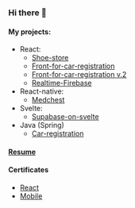 ### Hi there 👋

#### My projects:
- React:
  + [Shoe-store](https://github.com/DukeKunYura/shoe-store)
  + [Front-for-car-registration](https://github.com/DukeKunYura/front-for-car-registration)
  + [Front-for-car-registration v.2](https://github.com/DukeKunYura/alternative-front-for-car-registration)
  + [Realtime-Firebase](https://github.com/DukeKunYura/Realtime-Firebase-test)
- React-native:
  + [Medchest](https://github.com/DukeKunYura/medchest)
- Svelte:
  + [Supabase-on-svelte](https://github.com/DukeKunYura/supabase-on-svelte)
- Java (Spring)
  + [Car-registration](https://github.com/DukeKunYura/car-registration)

#### [Resume](https://docs.google.com/document/d/10pmx0uzSJIh7g_0i4EY0EPldpKrb-FgEjGOQbz3mLRE/edit?usp=sharing)

#### Certificates
 - [React](https://github.com/DukeKunYura/dukekunyura/blob/main/certificate-react.pdf)
 - [Mobile](https://github.com/DukeKunYura/dukekunyura/blob/main/certificate-mobile.pdf)

<!--
**DukeKunYura/dukekunyura** is a ✨ _special_ ✨ repository because its `README.md` (this file) appears on your GitHub profile.

Here are some ideas to get you started:

- 🔭 I’m currently working on ...
- 🌱 I’m currently learning ...
- 👯 I’m looking to collaborate on ...
- 🤔 I’m looking for help with ...
- 💬 Ask me about ...
- 📫 How to reach me: ...
- 😄 Pronouns: ...
- ⚡ Fun fact: ...
-->
